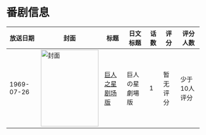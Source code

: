 # 番剧信息

|放送日期|封面|标题|日文标题|话数|评分|评分人数|
|---|---|---|---|---|---|---|
|1969-07-26|<img src="//lain.bgm.tv/pic/cover/c/3f/bf/274336_E0mK0.jpg" alt="封面" style="width:150px;height:200px;object-fit:cover;">|[巨人之星 剧场版](https://bangumi.tv/subject/274336)|巨人の星 劇場版|1|暂无评分|少于10人评分|
